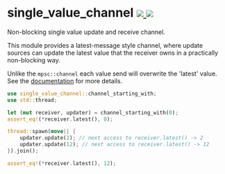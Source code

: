 single_value_channel
<a href="https://crates.io/crates/single_value_channel">
  <img src="http://img.shields.io/crates/v/single_value_channel.svg">
</a>
<a href="https://docs.rs/single_value_channel">
  <img src="https://docs.rs/single_value_channel/badge.svg">
</a>
================

Non-blocking single value update and receive channel.

This module provides a latest-message style channel, where update sources can update the latest value that the
receiver owns in a practically non-blocking way.

Unlike the `mpsc::channel` each value send will overwrite the 'latest' value. See the [documentation](https://docs.rs/single_value_channel) for
more details.

```rust
use single_value_channel::channel_starting_with;
use std::thread;

let (mut receiver, updater) = channel_starting_with(0);
assert_eq!(*receiver.latest(), 0);

thread::spawn(move|| {
    updater.update(2); // next access to receiver.latest() -> 2
    updater.update(12); // next access to receiver.latest() -> 12
}).join();

assert_eq!(*receiver.latest(), 12);
```
